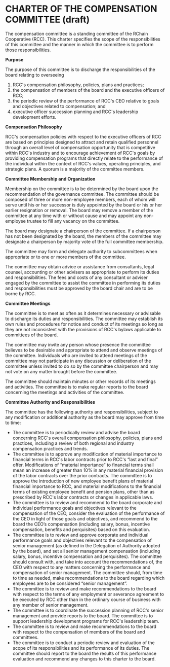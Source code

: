 # CHARTER OF THE COMPENSATION COMMITTEE (draft)

The compensation committee is a standing committee of the RChain Cooperative (RCC). This charter specifies the scope of the responsibilities of this committee and the manner in which the committee is to perform those responsibilities.

**Purpose**

The purpose of this committee is to discharge the responsibilities of the board relating to overseeing
  1. RCC's compensation philosophy, policies, plans and practices;
  2. the compensation of members of the board and the executive officers of RCC;
  3. the periodic review of the performance of RCC's CEO relative to goals and objectives related to compensation; and
  4. executive officer succession planning and RCC's leadership development efforts.

**Compensation Philosophy**

RCC's compensation policies with respect to the executive officers of RCC are based on principles designed to attract and retain qualified personnel through an overall level of compensation opportunity that is competitive within RCC's industry and to encourage achievement of RCC's goals by providing compensation programs that directly relate to the performance of the individual within the context of RCC's values, operating principles, and strategic plans. A quorum is a majority of the committee members.

**Committee Membership and Organization**

Membership on the committee is to be determined by the board upon the recommendation of the governance committee. The committee should be composed of three or more non-employee members, each of whom will serve until his or her successor is duly appointed by the board or his or her earlier resignation or removal. The board may remove a member of the committee at any time with or without cause and may appoint any non-employee trustee to fill any vacancy on the committee. 

The board may designate a chairperson of the committee. If a chairperson has not been designated by the board, the members of the committee may designate a chairperson by majority vote of the full committee membership.

The committee may form and delegate authority to subcommittees when appropriate or to one or more members of the committee.

The committee may obtain advice or assistance from consultants, legal counsel, accounting or other advisers as appropriate to perform its duties and responsibilities. The fees and costs of any consultant or adviser engaged by the committee to assist the committee in performing its duties and responsibilities must be approved by the board chair and are to be borne by RCC.

**Committee Meetings**

The committee is to meet as often as it determines necessary or advisable to discharge its duties and responsibilities. The committee may establish its own rules and procedures for notice and conduct of its meetings so long as they are not inconsistent with the provisions of RCC's bylaws applicable to committees of the board.

The committee may invite any person whose presence the committee believes to be desirable and appropriate to attend and observe meetings of the committee. Individuals who are invited to attend meetings of the committee may not participate in any discussion or deliberation of the committee unless invited to do so by the committee chairperson and may not vote on any matter brought before the committee.

The committee should maintain minutes or other records of its meetings and activities. The committee is to make regular reports to the board concerning the meetings and activities of the committee.

**Committee Authority and Responsibilities**

The committee has the following authority and responsibilities, subject to any modification or additional authority as the board may approve from time to time:

-   The committee is to periodically review and advise the board concerning RCC's overall compensation philosophy, policies, plans and practices, including a review of both regional and industry compensation practices and trends.
-   The committee is to approve any modification of material importance to financial terms in RCC's labor contracts prior to RCC's “last and final” offer. Modifications of “material importance” to financial terms shall mean an increase of greater than 10% in any material financial provision of the labor contracts over the prior contracts. The committee is to approve the introduction of new employee benefit plans of material financial importance to RCC, and material modifications to the financial terms of existing employee benefit and pension plans, other than as prescribed by RCC's labor contracts or changes in applicable laws.
-   The committee is to review and recommend to the board corporate and individual performance goals and objectives relevant to the compensation of the CEO, consider the evaluation of the performance of the CEO in light of those goals and objectives, and recommend to the board the CEO’s compensation (including salary, bonus, incentive compensation, benefits and perquisites) based on this evaluation.
-   The committee is to review and approve corporate and individual performance goals and objectives relevant to the compensation of senior management (as defined in the Delegation of Authority adopted by the board), and set all senior management compensation (including salary, bonus, incentive compensation and perquisites). The committee should consult with, and take into account the recommendations of, the CEO with respect to any matters concerning the performance and compensation of senior management. The committee should, from time to time as needed, make recommendations to the board regarding which employees are to be considered “senior management”.
-   The committee is to review and make recommendations to the board with respect to the terms of any employment or severance agreement to be executed by RCC other than in the ordinary course of business with any member of senior management.
-   The committee is to coordinate the succession planning of RCC's senior management and provide reports to the board. The committee is to support leadership development programs for RCC's leadership team.
-   The committee is to review and make recommendations to the board with respect to the compensation of members of the board and committees.
-   The committee is to conduct a periodic review and evaluation of the scope of its responsibilities and its performance of its duties. The committee should report to the board the results of this performance evaluation and recommend any changes to this charter to the board.
